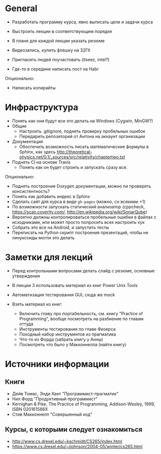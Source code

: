 # General

  - Разработать программу курса, явно выписать цели и задачи курса
  - Выстроить лекции в соответствующем порядке
  - В плане для каждой лекции указать резюме

  - Видеозапись, купить флешку на 32Гб

  - Пригласить людей поучастовать (itseez, intel?)
  - Где-то в середине написать пост на Habr

Опционально:

  - Написать копирайты

# Инфраструктура

  - Понять как они будут все это делать на Windows (Cygwin, MinGW?)
  - Общие
    - Настроить .gitignore, поднять проверку пробельных ошибок
    - Передарить репозиторий от Антона на аккаунт организации
  - Документация
    - Обоспечить возможность писать математические формулы в Sphinx, как здесь
      <http://theoretical-physics.net/0.1/_sources/src/relativity/chaptertwo.txt>
  - Поднять CI на основе Travis
    - Понять как он будет строить и запускать сразу все.

Опционально:

  - Поднять построение Doxygen документации, можно ли проверять консистентность?
  - Понять как добавить индекс в Sphinx
  - Сделать сайт для курса в виде `gh-pages` (можно, со всякими +1)
  - По возможности запускать статический анализатор (cppcheck,
    https://scan.coverity.com/, http://en.wikipedia.org/wiki/SonarQube)
  - Вероятно должны контролироваться пробельные ошибки в файлах с исходниками,
    или может просто попросить всех настроить хук
  - Собрать это все на Android, и запустить тесты
  - Переписать на Python скрипт построения презентаций, чтобы не линуксоиды
    могли это делать

# Заметки для лекций

  - Перед контрольными вопросами делать слайд с резюме, основные утверждения
  - В лекции 3 использовать материал из книг Power Unix Tools
 
  - Автоматизация тестирования GUI, сюда же mock
  - Взять материал из книг:
    - Включить главу про портабельность, см. книгу "Practice of Programming",
      вообще посмотреть на разбиение по главам оттуда
    - Инструменты тестирования по главе Физерса
    - Походный набор инструментов из прагматика
    - Что-то из Форда (забрать книгу у Анны)
    - Посмотреть что было у Макконнелла (найти книгу)

# Источники информации

## Книги

  - Дейв Томас, Энди Хант "Программист-прагматик"
  - Нил Форд "Продуктивный программист"
  - Kernighan & Pike, The Practice of Programming, Addison-Wesley, 1999, ISBN 020161586X 
  - Стив Макконнелл "Совершенный код"

## Курсы, с которыми следует ознакомиться

  - <http://www.cs.drexel.edu/~kschmidt/CS265/index.html>
  - <https://www.cs.drexel.edu/~jjohnson/2004-05/winter/cs265.html>